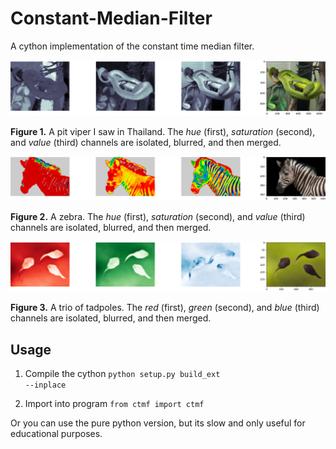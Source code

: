 # Constant-Median-Filter
A cython implementation of the constant time median filter.


<img src='https://github.com/nps6-uwf/Constant-Median-Filter/blob/main/results/Figure_2.png?raw=true'>
<p><b>Figure 1.</b>  A pit viper I saw in Thailand.  The <i>hue</i> (first), <i>saturation</i> (second), and <i>value</i> (third) channels are isolated, blurred, and then merged.</p>

<img src='https://github.com/nps6-uwf/Constant-Median-Filter/blob/main/results/Figure_4.png?raw=true'>
<p><b>Figure 2.</b>  A zebra.  The <i>hue</i> (first), <i>saturation</i> (second), and <i>value</i> (third) channels are isolated, blurred, and then merged.</p>

<img src='https://github.com/nps6-uwf/Constant-Median-Filter/blob/main/results/Figure_5.png?raw=true'>
<p><b>Figure 3.</b>  A trio of tadpoles.  The <i>red</i> (first), <i>green</i> (second), and <i>blue</i> (third) channels are isolated, blurred, and then merged.</p>

## Usage
1. Compile the cython 
<code>python setup.py build_ext --inplace</code>

2. Import into program
<code>from ctmf import ctmf</code>

Or you can use the pure python version, but its slow and only useful for educational purposes.  
